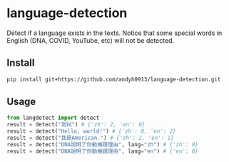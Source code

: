 # language-detection
Detect if a language exists in the texts. Notice that some special words in English (DNA, COVID, YouTube, etc) will not be detected.

## Install
```bash
pip install git+https://github.com/andyh0913/language-detection.git
```

## Usage
```python
from langdetect import detect
result = detect("測試") # {'zh': 2, 'en': 0}
result = detect("Hello, world!") # {'zh': 0, 'en': 2}
result = detect("我是American.") # {'zh': 2, 'en': 1}
result = detect("DNA說明了你動機跟理由", lang="zh") # {'zh': 9}
result = detect("DNA說明了你動機跟理由", lang="en") # {'en': 0}
```

